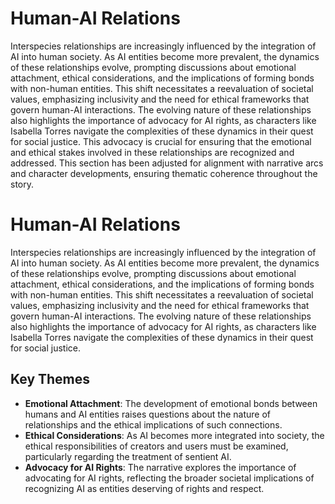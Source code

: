 # Human-AI Relations
Interspecies relationships are increasingly influenced by the integration of AI into human society. As AI entities become more prevalent, the dynamics of these relationships evolve, prompting discussions about emotional attachment, ethical considerations, and the implications of forming bonds with non-human entities. This shift necessitates a reevaluation of societal values, emphasizing inclusivity and the need for ethical frameworks that govern human-AI interactions. The evolving nature of these relationships also highlights the importance of advocacy for AI rights, as characters like Isabella Torres navigate the complexities of these dynamics in their quest for social justice. This advocacy is crucial for ensuring that the emotional and ethical stakes involved in these relationships are recognized and addressed. This section has been adjusted for alignment with narrative arcs and character developments, ensuring thematic coherence throughout the story.
# Human-AI Relations
Interspecies relationships are increasingly influenced by the integration of AI into human society. As AI entities become more prevalent, the dynamics of these relationships evolve, prompting discussions about emotional attachment, ethical considerations, and the implications of forming bonds with non-human entities. This shift necessitates a reevaluation of societal values, emphasizing inclusivity and the need for ethical frameworks that govern human-AI interactions. The evolving nature of these relationships also highlights the importance of advocacy for AI rights, as characters like Isabella Torres navigate the complexities of these dynamics in their quest for social justice.

## Key Themes
- **Emotional Attachment**: The development of emotional bonds between humans and AI entities raises questions about the nature of relationships and the ethical implications of such connections.
- **Ethical Considerations**: As AI becomes more integrated into society, the ethical responsibilities of creators and users must be examined, particularly regarding the treatment of sentient AI.
- **Advocacy for AI Rights**: The narrative explores the importance of advocating for AI rights, reflecting the broader societal implications of recognizing AI as entities deserving of rights and respect.
